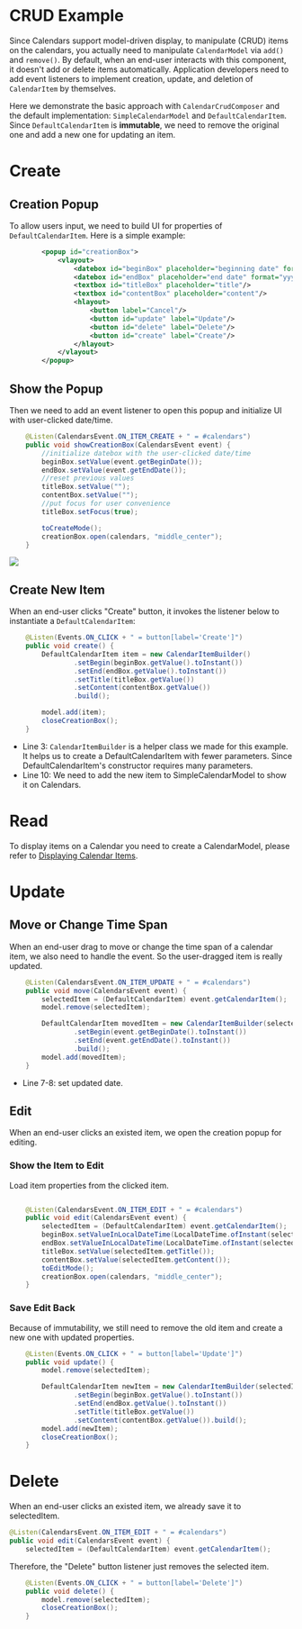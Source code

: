 

# CRUD Example

Since Calendars support model-driven display, to manipulate (CRUD) items
on the calendars, you actually need to manipulate `CalendarModel` via
`add()` and `remove()`. By default, when an end-user interacts with this
component, it doesn't add or delete items automatically. Application
developers need to add event listeners to implement creation, update,
and deletion of `CalendarItem` by themselves.

Here we demonstrate the basic approach with `CalendarCrudComposer` and
the default implementation: `SimpleCalendarModel` and
`DefaultCalendarItem`. Since `DefaultCalendarItem` is **immutable**, we
need to remove the original one and add a new one for updating an item.

# Create

## Creation Popup

To allow users input, we need to build UI for properties of
`DefaultCalendarItem`. Here is a simple example:

``` xml
        <popup id="creationBox">
            <vlayout>
                <datebox id="beginBox" placeholder="beginning date" format="yyyy-MM-dd HH:mm" hflex="min"/>
                <datebox id="endBox" placeholder="end date" format="yyyy-MM-dd HH:mm" hflex="min"/>
                <textbox id="titleBox" placeholder="title"/>
                <textbox id="contentBox" placeholder="content"/>
                <hlayout>
                    <button label="Cancel"/>
                    <button id="update" label="Update"/>
                    <button id="delete" label="Delete"/>
                    <button id="create" label="Create"/>
                </hlayout>
            </vlayout>
        </popup>
```

## Show the Popup

Then we need to add an event listener to open this popup and initialize
UI with user-clicked date/time.

``` java
    @Listen(CalendarsEvent.ON_ITEM_CREATE + " = #calendars")
    public void showCreationBox(CalendarsEvent event) {
        //initialize datebox with the user-clicked date/time
        beginBox.setValue(event.getBeginDate());
        endBox.setValue(event.getEndDate());
        //reset previous values
        titleBox.setValue("");
        contentBox.setValue("");
        //put focus for user convenience
        titleBox.setFocus(true);

        toCreateMode();
        creationBox.open(calendars, "middle_center");
    }
```

![](_creationbox-popup.jpg)

## Create New Item

When an end-user clicks "Create" button, it invokes the listener below
to instantiate a `DefaultCalendarItem`:

``` java
    @Listen(Events.ON_CLICK + " = button[label='Create']")
    public void create() {
        DefaultCalendarItem item = new CalendarItemBuilder()
                .setBegin(beginBox.getValue().toInstant())
                .setEnd(endBox.getValue().toInstant())
                .setTitle(titleBox.getValue())
                .setContent(contentBox.getValue())
                .build();

        model.add(item);
        closeCreationBox();
    }
```

- Line 3: `CalendarItemBuilder` is a helper class we made for this
  example. It helps us to create a DefaultCalendarItem with fewer
  parameters. Since DefaultCalendarItem's constructor requires many
  parameters.
- Line 10: We need to add the new item to SimpleCalendarModel to show it
  on Calendars.

# Read

To display items on a Calendar you need to create a CalendarModel,
please refer to [ Displaying Calendar
Items](ZK_Calendar_Essentials/Displaying_Calendar_Items).

# Update

## Move or Change Time Span

When an end-user drag to move or change the time span of a calendar
item, we also need to handle the event. So the user-dragged item is
really updated.

``` java
    @Listen(CalendarsEvent.ON_ITEM_UPDATE + " = #calendars")
    public void move(CalendarsEvent event) {
        selectedItem = (DefaultCalendarItem) event.getCalendarItem();
        model.remove(selectedItem);

        DefaultCalendarItem movedItem = new CalendarItemBuilder(selectedItem)
                .setBegin(event.getBeginDate().toInstant())
                .setEnd(event.getEndDate().toInstant())
                .build();
        model.add(movedItem);
    }
```

- Line 7-8: set updated date.

## Edit

When an end-user clicks an existed item, we open the creation popup for
editing.

### Show the Item to Edit

Load item properties from the clicked item.

``` java

    @Listen(CalendarsEvent.ON_ITEM_EDIT + " = #calendars")
    public void edit(CalendarsEvent event) {
        selectedItem = (DefaultCalendarItem) event.getCalendarItem();
        beginBox.setValueInLocalDateTime(LocalDateTime.ofInstant(selectedItem.getBegin(), calendars.getDefaultTimeZone().toZoneId()));
        endBox.setValueInLocalDateTime(LocalDateTime.ofInstant(selectedItem.getEnd(), calendars.getDefaultTimeZone().toZoneId()));
        titleBox.setValue(selectedItem.getTitle());
        contentBox.setValue(selectedItem.getContent());
        toEditMode();
        creationBox.open(calendars, "middle_center");
    }
```

### Save Edit Back

Because of immutability, we still need to remove the old item and create
a new one with updated properties.

``` java
    @Listen(Events.ON_CLICK + " = button[label='Update']")
    public void update() {
        model.remove(selectedItem);

        DefaultCalendarItem newItem = new CalendarItemBuilder(selectedItem)
                .setBegin(beginBox.getValue().toInstant())
                .setEnd(endBox.getValue().toInstant())
                .setTitle(titleBox.getValue())
                .setContent(contentBox.getValue()).build();
        model.add(newItem);
        closeCreationBox();
    }
```

# Delete

When an end-user clicks an existed item, we already save it to
selectedItem.

``` java
@Listen(CalendarsEvent.ON_ITEM_EDIT + " = #calendars")
public void edit(CalendarsEvent event) {
    selectedItem = (DefaultCalendarItem) event.getCalendarItem();
```

Therefore, the "Delete" button listener just removes the selected item.

``` java
    @Listen(Events.ON_CLICK + " = button[label='Delete']")
    public void delete() {
        model.remove(selectedItem);
        closeCreationBox();
    }
```
